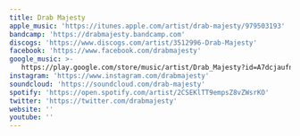 ```yaml
---
title: Drab Majesty
apple_music: 'https://itunes.apple.com/artist/drab-majesty/979503193'
bandcamp: 'https://drabmajesty.bandcamp.com'
discogs: 'https://www.discogs.com/artist/3512996-Drab-Majesty'
facebook: 'https://www.facebook.com/drabmajesty'
google_music: >-
   https://play.google.com/store/music/artist/Drab_Majesty?id=A7dcjaufntboihjlalwmap5tcda
instagram: 'https://www.instagram.com/drabmajesty'
soundcloud: 'https://soundcloud.com/drab-majesty'
spotify: 'https://open.spotify.com/artist/2CSEKlTT9empsZ8vZWsrKO'
twitter: 'https://twitter.com/drabmajesty'
website: ''
youtube: ''
---
```


